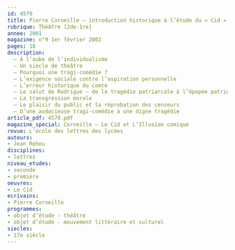 ```yaml
---
id: 4579
title: Pierre Corneille – introduction historique à l’étude du « Cid »
rubrique: Théâtre [2de-1re]
annee: 2001
magazine: n°9 1er février 2002
pages: 18
description: 
  – À l’aube de l’individualisme
  – Un siècle de théâtre
  – Pourquoi une tragi-comédie ?
  – L’exigence sociale contre l’aspiration personnelle
  – L’erreur historique du comte
  – Le salut de Rodrigue – de la tragédie patriarcale à l’épopée patriotique
  – La transgression morale
  – Le plaisir du public et la réprobation des censeurs
  – D’une audacieuse tragi-comédie à une digne tragédie
article_pdf: 4579.pdf
magazine_special: Corneille – Le Cid et L’Illusion comique
revue: L’école des lettres des lycées
auteurs:
- Jean Rohou
disciplines:
- lettres
niveau_etudes:
- seconde
- première
oeuvres:
- Le Cid
ecrivains:
- Pierre Corneille
programmes:
- objet d’étude - théâtre
- objet d’étude - mouvement littéraire et culturel
siecles:
- 17e siècle
---
```

